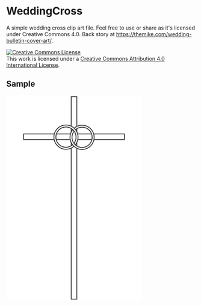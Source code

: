 # WeddingCross
A simple wedding cross clip art file.  Feel free to use or share as it's licensed under Creative Commons 4.0.  Back story at https://themike.com/wedding-bulletin-cover-art/.

<a rel="license" href="http://creativecommons.org/licenses/by/4.0/"><img alt="Creative Commons License" style="border-width:0" src="https://i.creativecommons.org/l/by/4.0/88x31.png" /></a><br />This work is licensed under a <a rel="license" href="http://creativecommons.org/licenses/by/4.0/">Creative Commons Attribution 4.0 International License</a>.

## Sample
<img alt="Wedding cross clip art file" src="exports/WeddingCross_360x540.png" />
